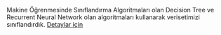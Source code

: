Makine Öğrenmesinde Sınıflandırma Algoritmaları olan Decision Tree ve Recurrent Neural Network olan algoritmaları kullanarak verisetimizi sınıflandırdık.
<a href="https://github.com/yemrecoskun/MachineLearning-DT-RNN/blob/master/YG-Lab-Proje-2-Rapor.pdf" width="500" height="375" type="application/pdf">Detaylar için</a>
